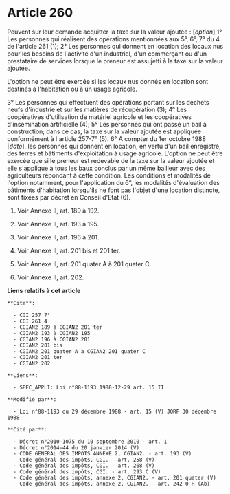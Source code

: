 # Article 260

Peuvent sur leur demande acquitter la taxe sur la valeur ajoutée : [*option*]     1° Les personnes qui réalisent des
opérations mentionnées aux 5°, 6°, 7° du 4 de l'article 261 (1);     2° Les personnes qui donnent en location des locaux nus
pour les besoins de l'activité d'un industriel, d'un commerçant ou d'un prestataire de services lorsque le preneur est
assujetti à la taxe sur la valeur ajoutée.

L'option ne peut être exercée si les locaux nus donnés en location sont destinés à l'habitation ou à un usage agricole.

3° Les personnes qui effectuent des opérations portant sur les déchets neufs d'industrie et sur les matières de récupération
(3);     4° Les coopératives d'utilisation de matériel agricole et les coopératives d'insémination artificielle (4);     5°
Les personnes qui ont passé un bail à construction; dans ce cas, la taxe sur la valeur ajoutée est appliquée conformément à
l'article 257-7° (5).     6° A compter du 1er octobre 1988 [*date*], les personnes qui donnent en location, en vertu d'un
bail enregistré, des terres et bâtiments d'exploitation à usage agricole. L'option ne peut être exercée que si le preneur est
redevable de la taxe sur la valeur ajoutée et elle s'applique à tous les baux conclus par un même bailleur avec des
agriculteurs répondant à cette condition.      Les conditions et modalités de l'option notamment, pour l'application du 6°,
les modalités d'évaluation des bâtiments d'habitation lorsqu'ils ne font pas l'objet d'une location distincte, sont fixées
par décret en Conseil d'Etat (6).

1)  Voir Annexe II, art. 189 à 192.

2)  Voir Annexe II, art. 193 à 195.

3)  Voir Annexe II, art. 196 à 201.

4)  Voir Annexe II, art. 201 bis et 201 ter.

5)  Voir Annexe II, art. 201 quater A à 201 quater C.

6)  Voir Annexe II, art. 202.

**Liens relatifs à cet article**

	**Cite**:

	  - CGI 257 7°
	  - CGI 261 4
	  - CGIAN2 189 à CGIAN2 201 ter
	  - CGIAN2 193 à CGIAN2 195
	  - CGIAN2 196 à CGIAN2 201
	  - CGIAN2 201 bis
	  - CGIAN2 201 quater A à CGIAN2 201 quater C
	  - CGIAN2 201 ter
	  - CGIAN2 202

	**Liens**:

	  - SPEC_APPLI: Loi n°88-1193 1988-12-29 art. 15 II

	**Modifié par**:

	  - Loi n°88-1193 du 29 décembre 1988 - art. 15 (V) JORF 30 décembre 1988

	**Cité par**:

	  - Décret n°2010-1075 du 10 septembre 2010 - art. 1
	  - Décret n°2014-44 du 20 janvier 2014 (V)
	  - CODE GENERAL DES IMPOTS ANNEXE 2, CGIAN2. - art. 193 (V)
	  - Code général des impôts, CGI. - art. 258 (V)
	  - Code général des impôts, CGI. - art. 268 (V)
	  - Code général des impôts, CGI. - art. 293 C (V)
	  - Code général des impôts, annexe 2, CGIAN2. - art. 201 quater (V)
	  - Code général des impôts, annexe 2, CGIAN2. - art. 242-0 H (Ab)
